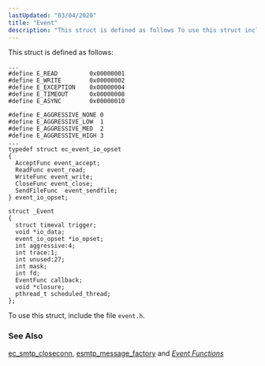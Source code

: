 ```yaml
---
lastUpdated: "03/04/2020"
title: "Event"
description: "This struct is defined as follows To use this struct include the file event h ec smtp closeconn esmtp message factory and Chapter 24 Event Functions..."
---
```


This struct is defined as follows:

```
...
#define E_READ         0x00000001
#define E_WRITE        0x00000002
#define E_EXCEPTION    0x00000004
#define E_TIMEOUT      0x00000008
#define E_ASYNC        0x00000010

#define E_AGGRESSIVE_NONE 0
#define E_AGGRESSIVE_LOW  1
#define E_AGGRESSIVE_MED  2
#define E_AGGRESSIVE_HIGH 3
...
typedef struct ec_event_io_opset
{
  AcceptFunc event_accept;
  ReadFunc event_read;
  WriteFunc event_write;
  CloseFunc event_close;
  SendFileFunc  event_sendfile;
} event_io_opset;

struct _Event
{
  struct timeval trigger;
  void *io_data;
  event_io_opset *io_opset;
  int aggressive:4;
  int trace:1;
  int unused:27;
  int mask;
  int fd;
  EventFunc callback;
  void *closure;
  pthread_t scheduled_thread;
};
```

To use this struct, include the file `event.h`.

### <a name="idp46128240"></a> See Also

[ec_smtp_closeconn](/momentum/3/3-api/apis-ec-smtp-closeconn), [esmtp_message_factory](/momentum/3/3-api/apis-esmtp-message-factory) and [*Event Functions*](/momentum/3/3-api/event)